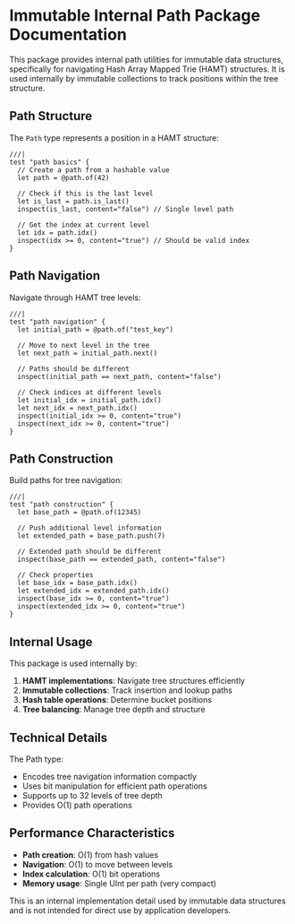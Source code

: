 # Immutable Internal Path Package Documentation

This package provides internal path utilities for immutable data structures, specifically for navigating Hash Array Mapped Trie (HAMT) structures. It is used internally by immutable collections to track positions within the tree structure.

## Path Structure

The `Path` type represents a position in a HAMT structure:

```moonbit
///|
test "path basics" {
  // Create a path from a hashable value
  let path = @path.of(42)

  // Check if this is the last level
  let is_last = path.is_last()
  inspect(is_last, content="false") // Single level path

  // Get the index at current level
  let idx = path.idx()
  inspect(idx >= 0, content="true") // Should be valid index
}
```

## Path Navigation

Navigate through HAMT tree levels:

```moonbit
///|
test "path navigation" {
  let initial_path = @path.of("test_key")

  // Move to next level in the tree
  let next_path = initial_path.next()

  // Paths should be different
  inspect(initial_path == next_path, content="false")

  // Check indices at different levels
  let initial_idx = initial_path.idx()
  let next_idx = next_path.idx()
  inspect(initial_idx >= 0, content="true")
  inspect(next_idx >= 0, content="true")
}
```

## Path Construction

Build paths for tree navigation:

```moonbit
///|
test "path construction" {
  let base_path = @path.of(12345)

  // Push additional level information
  let extended_path = base_path.push(7)

  // Extended path should be different
  inspect(base_path == extended_path, content="false")

  // Check properties
  let base_idx = base_path.idx()
  let extended_idx = extended_path.idx()
  inspect(base_idx >= 0, content="true")
  inspect(extended_idx >= 0, content="true")
}
```

## Internal Usage

This package is used internally by:

1. **HAMT implementations**: Navigate tree structures efficiently
2. **Immutable collections**: Track insertion and lookup paths  
3. **Hash table operations**: Determine bucket positions
4. **Tree balancing**: Manage tree depth and structure

## Technical Details

The Path type:
- Encodes tree navigation information compactly
- Uses bit manipulation for efficient path operations
- Supports up to 32 levels of tree depth
- Provides O(1) path operations

## Performance Characteristics

- **Path creation**: O(1) from hash values
- **Navigation**: O(1) to move between levels
- **Index calculation**: O(1) bit operations
- **Memory usage**: Single UInt per path (very compact)

This is an internal implementation detail used by immutable data structures and is not intended for direct use by application developers.





